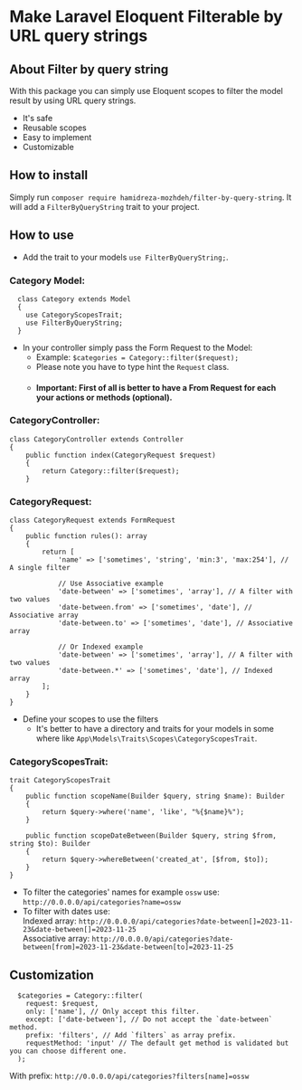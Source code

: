 # Make Laravel Eloquent Filterable by URL query strings

## About Filter by query string
With this package you can simply use Eloquent scopes to filter the model result by using URL query strings.
- It's safe
- Reusable scopes
- Easy to implement
- Customizable

## How to install
Simply run `composer require hamidreza-mozhdeh/filter-by-query-string`. It will add a `FilterByQueryString` trait to your project.

## How to use
- Add the trait to your models `use FilterByQueryString;`.
### Category Model:
```
  class Category extends Model
  {
    use CategoryScopesTrait;
    use FilterByQueryString;
  }
```
- In your controller simply pass the Form Request to the Model:
  - Example: `$categories = Category::filter($request);`
  - Please note you have to type hint the `Request` class.
  - #### Important: First of all is better to have a From Request for each your actions or methods (optional).
### CategoryController:
```
class CategoryController extends Controller
{
    public function index(CategoryRequest $request)
    {
        return Category::filter($request);
    }
```
### CategoryRequest:
```
class CategoryRequest extends FormRequest
{
    public function rules(): array
    {
        return [
            'name' => ['sometimes', 'string', 'min:3', 'max:254'], // A single filter

            // Use Associative example
            'date-between' => ['sometimes', 'array'], // A filter with two values
            'date-between.from' => ['sometimes', 'date'], // Associative array
            'date-between.to' => ['sometimes', 'date'], // Associative array
             
            // Or Indexed example
            'date-between' => ['sometimes', 'array'], // A filter with two values
            'date-between.*' => ['sometimes', 'date'], // Indexed array
        ];
    }
}
```
- Define your scopes to use the filters
  - It's better to have a directory and traits for your models in some where like `App\Models\Traits\Scopes\CategoryScopesTrait`.
### CategoryScopesTrait:
```
trait CategoryScopesTrait
{
    public function scopeName(Builder $query, string $name): Builder
    {
        return $query->where('name', 'like', "%{$name}%");
    }

    public function scopeDateBetween(Builder $query, string $from, string $to): Builder
    {
        return $query->whereBetween('created_at', [$from, $to]);
    }
}
```
- To filter the categories' names for example `ossw` use: <br>
  `http://0.0.0.0/api/categories?name=ossw`
- To filter with dates use: <br>
Indexed array: `http://0.0.0.0/api/categories?date-between[]=2023-11-23&date-between[]=2023-11-25` <br>
  Associative array: `http://0.0.0.0/api/categories?date-between[from]=2023-11-23&date-between[to]=2023-11-25`
## Customization
```
  $categories = Category::filter(
    request: $request,
    only: ['name'], // Only accept this filter.
    except: ['date-between'], // Do not accept the `date-between` method.
    prefix: 'filters', // Add `filters` as array prefix.
    requestMethod: 'input' // The default get method is validated but you can choose different one.
  );
```
With prefix: `http://0.0.0.0/api/categories?filters[name]=ossw`